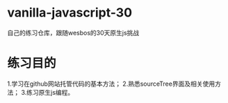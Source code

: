 # vanilla-javascript-30
自己的练习仓库，跟随wesbos的30天原生js挑战
# 练习目的
1.学习在github网站托管代码的基本方法；
2.熟悉sourceTree界面及相关使用方法；
3.练习原生js编程。
